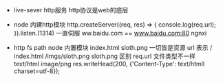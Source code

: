 - live-sever
http服务
http协议是web的底层

- node 内建http模块
 http.createServer((req, res) => {
    console.log(req.url);
 }).listen.(1314)
 一直伺服
 ww.baidu.com == www.baidu.com:80 ngnxi

- http  fs  path node 内置模块
index.html
sloth.png
一切皆是资源 url 表示
/                   index.html
/imgs/sloth.png     sloth.png
区别 req.url
文件类型不一样 text/html image/png 
res.writeHead(200, {'Content-Type': text/htmll charset=utf-8});